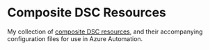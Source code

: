 # Composite DSC Resources
My collection of [composite DSC resources](https://docs.microsoft.com/en-us/powershell/scripting/dsc/resources/authoringresourcecomposite?view=powershell-7.1), and their accompanying configuration files for use in Azure Automation. 
